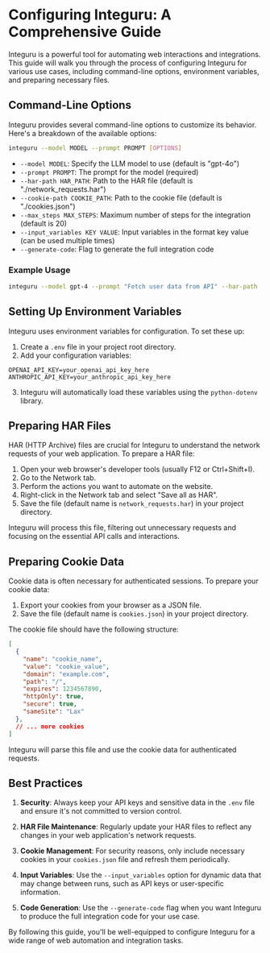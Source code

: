 

  # Configuring Integuru: A Comprehensive Guide

Integuru is a powerful tool for automating web interactions and integrations. This guide will walk you through the process of configuring Integuru for various use cases, including command-line options, environment variables, and preparing necessary files.

## Command-Line Options

Integuru provides several command-line options to customize its behavior. Here's a breakdown of the available options:

```bash
integuru --model MODEL --prompt PROMPT [OPTIONS]
```

- `--model MODEL`: Specify the LLM model to use (default is "gpt-4o")
- `--prompt PROMPT`: The prompt for the model (required)
- `--har-path HAR_PATH`: Path to the HAR file (default is "./network_requests.har")
- `--cookie-path COOKIE_PATH`: Path to the cookie file (default is "./cookies.json")
- `--max_steps MAX_STEPS`: Maximum number of steps for the integration (default is 20)
- `--input_variables KEY VALUE`: Input variables in the format key value (can be used multiple times)
- `--generate-code`: Flag to generate the full integration code

### Example Usage

```bash
integuru --model gpt-4 --prompt "Fetch user data from API" --har-path ./my_requests.har --cookie-path ./my_cookies.json --max_steps 30 --input_variables api_key abcdef123456 --generate-code
```

## Setting Up Environment Variables

Integuru uses environment variables for configuration. To set these up:

1. Create a `.env` file in your project root directory.
2. Add your configuration variables:

```
OPENAI_API_KEY=your_openai_api_key_here
ANTHROPIC_API_KEY=your_anthropic_api_key_here
```

3. Integuru will automatically load these variables using the `python-dotenv` library.

## Preparing HAR Files

HAR (HTTP Archive) files are crucial for Integuru to understand the network requests of your web application. To prepare a HAR file:

1. Open your web browser's developer tools (usually F12 or Ctrl+Shift+I).
2. Go to the Network tab.
3. Perform the actions you want to automate on the website.
4. Right-click in the Network tab and select "Save all as HAR".
5. Save the file (default name is `network_requests.har`) in your project directory.

Integuru will process this file, filtering out unnecessary requests and focusing on the essential API calls and interactions.

## Preparing Cookie Data

Cookie data is often necessary for authenticated sessions. To prepare your cookie data:

1. Export your cookies from your browser as a JSON file.
2. Save the file (default name is `cookies.json`) in your project directory.

The cookie file should have the following structure:

```json
[
  {
    "name": "cookie_name",
    "value": "cookie_value",
    "domain": "example.com",
    "path": "/",
    "expires": 1234567890,
    "httpOnly": true,
    "secure": true,
    "sameSite": "Lax"
  },
  // ... more cookies
]
```

Integuru will parse this file and use the cookie data for authenticated requests.

## Best Practices

1. **Security**: Always keep your API keys and sensitive data in the `.env` file and ensure it's not committed to version control.

2. **HAR File Maintenance**: Regularly update your HAR files to reflect any changes in your web application's network requests.

3. **Cookie Management**: For security reasons, only include necessary cookies in your `cookies.json` file and refresh them periodically.

4. **Input Variables**: Use the `--input_variables` option for dynamic data that may change between runs, such as API keys or user-specific information.

5. **Code Generation**: Use the `--generate-code` flag when you want Integuru to produce the full integration code for your use case.

By following this guide, you'll be well-equipped to configure Integuru for a wide range of web automation and integration tasks.

  